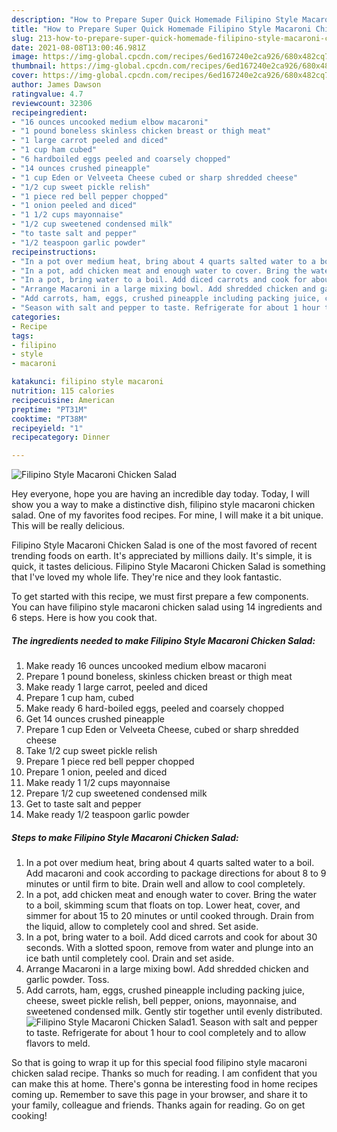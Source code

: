 ```yaml
---
description: "How to Prepare Super Quick Homemade Filipino Style Macaroni Chicken Salad"
title: "How to Prepare Super Quick Homemade Filipino Style Macaroni Chicken Salad"
slug: 213-how-to-prepare-super-quick-homemade-filipino-style-macaroni-chicken-salad
date: 2021-08-08T13:00:46.981Z
image: https://img-global.cpcdn.com/recipes/6ed167240e2ca926/680x482cq70/filipino-style-macaroni-chicken-salad-recipe-main-photo.jpg
thumbnail: https://img-global.cpcdn.com/recipes/6ed167240e2ca926/680x482cq70/filipino-style-macaroni-chicken-salad-recipe-main-photo.jpg
cover: https://img-global.cpcdn.com/recipes/6ed167240e2ca926/680x482cq70/filipino-style-macaroni-chicken-salad-recipe-main-photo.jpg
author: James Dawson
ratingvalue: 4.7
reviewcount: 32306
recipeingredient:
- "16 ounces uncooked medium elbow macaroni"
- "1 pound boneless skinless chicken breast or thigh meat"
- "1 large carrot peeled and diced"
- "1 cup ham cubed"
- "6 hardboiled eggs peeled and coarsely chopped"
- "14 ounces crushed pineapple"
- "1 cup Eden or Velveeta Cheese cubed or sharp shredded cheese"
- "1/2 cup sweet pickle relish"
- "1 piece red bell pepper chopped"
- "1 onion peeled and diced"
- "1 1/2 cups mayonnaise"
- "1/2 cup sweetened condensed milk"
- "to taste salt and pepper"
- "1/2 teaspoon garlic powder"
recipeinstructions:
- "In a pot over medium heat, bring about 4 quarts salted water to a boil. Add macaroni and cook according to package directions for about 8 to 9 minutes or until firm to bite. Drain well and allow to cool completely."
- "In a pot, add chicken meat and enough water to cover. Bring the water to a boil, skimming scum that floats on top. Lower heat, cover, and simmer for about 15 to 20 minutes or until cooked through. Drain from the liquid, allow to completely cool and shred. Set aside."
- "In a pot, bring water to a boil. Add diced carrots and cook for about 30 seconds. With a slotted spoon, remove from water and plunge into an ice bath until completely cool. Drain and set aside."
- "Arrange Macaroni in a large mixing bowl. Add shredded chicken and garlic powder. Toss."
- "Add carrots, ham, eggs, crushed pineapple including packing juice, cheese, sweet pickle relish, bell pepper, onions, mayonnaise, and sweetened condensed milk. Gently stir together until evenly distributed."
- "Season with salt and pepper to taste. Refrigerate for about 1 hour to cool completely and to allow flavors to meld."
categories:
- Recipe
tags:
- filipino
- style
- macaroni

katakunci: filipino style macaroni 
nutrition: 115 calories
recipecuisine: American
preptime: "PT31M"
cooktime: "PT38M"
recipeyield: "1"
recipecategory: Dinner

---
```



![Filipino Style Macaroni Chicken Salad](https://img-global.cpcdn.com/recipes/6ed167240e2ca926/680x482cq70/filipino-style-macaroni-chicken-salad-recipe-main-photo.jpg)

Hey everyone, hope you are having an incredible day today. Today, I will show you a way to make a distinctive dish, filipino style macaroni chicken salad. One of my favorites food recipes. For mine, I will make it a bit unique. This will be really delicious.



Filipino Style Macaroni Chicken Salad is one of the most favored of recent trending foods on earth. It's appreciated by millions daily. It's simple, it is quick, it tastes delicious. Filipino Style Macaroni Chicken Salad is something that I've loved my whole life. They're nice and they look fantastic.


To get started with this recipe, we must first prepare a few components. You can have filipino style macaroni chicken salad using 14 ingredients and 6 steps. Here is how you cook that.

<!--inarticleads1-->

##### The ingredients needed to make Filipino Style Macaroni Chicken Salad:

1. Make ready 16 ounces uncooked medium elbow macaroni
1. Prepare 1 pound boneless, skinless chicken breast or thigh meat
1. Make ready 1 large carrot, peeled and diced
1. Prepare 1 cup ham, cubed
1. Make ready 6 hard-boiled eggs, peeled and coarsely chopped
1. Get 14 ounces crushed pineapple
1. Prepare 1 cup Eden or Velveeta Cheese, cubed or sharp shredded cheese
1. Take 1/2 cup sweet pickle relish
1. Prepare 1 piece red bell pepper chopped
1. Prepare 1 onion, peeled and diced
1. Make ready 1 1/2 cups mayonnaise
1. Prepare 1/2 cup sweetened condensed milk
1. Get to taste salt and pepper
1. Make ready 1/2 teaspoon garlic powder




<!--inarticleads2-->

##### Steps to make Filipino Style Macaroni Chicken Salad:

1. In a pot over medium heat, bring about 4 quarts salted water to a boil. Add macaroni and cook according to package directions for about 8 to 9 minutes or until firm to bite. Drain well and allow to cool completely.
1. In a pot, add chicken meat and enough water to cover. Bring the water to a boil, skimming scum that floats on top. Lower heat, cover, and simmer for about 15 to 20 minutes or until cooked through. Drain from the liquid, allow to completely cool and shred. Set aside.
1. In a pot, bring water to a boil. Add diced carrots and cook for about 30 seconds. With a slotted spoon, remove from water and plunge into an ice bath until completely cool. Drain and set aside.
1. Arrange Macaroni in a large mixing bowl. Add shredded chicken and garlic powder. Toss.
1. Add carrots, ham, eggs, crushed pineapple including packing juice, cheese, sweet pickle relish, bell pepper, onions, mayonnaise, and sweetened condensed milk. Gently stir together until evenly distributed.
<img src="//assets-global.cpcdn.com/assets/icons/button_play-2c75c40dde080a61004c1f40b05d8f140eaff45d7e9e6481dc71c63d2e7c4909.png" alt="Filipino Style Macaroni Chicken Salad">1. Season with salt and pepper to taste. Refrigerate for about 1 hour to cool completely and to allow flavors to meld.




So that is going to wrap it up for this special food filipino style macaroni chicken salad recipe. Thanks so much for reading. I am confident that you can make this at home. There's gonna be interesting food in home recipes coming up. Remember to save this page in your browser, and share it to your family, colleague and friends. Thanks again for reading. Go on get cooking!
